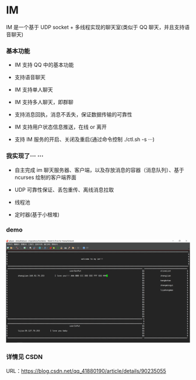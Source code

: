 # IM

IM 是一个基于 UDP socket + 多线程实现的聊天室(类似于 QQ 聊天，并且支持语音聊天)

### 基本功能

- IM 支持 QQ 中的基本功能

- 支持语音聊天

- IM 支持单人聊天

- IM 支持多人聊天，即群聊

- 支持消息回执，消息不丢失，保证数据传输的可靠性

- IM 支持用户状态信息推送，在线 or 离开

- 支持 IM 服务的开启、关闭及重启(通过命令控制 ./ctl.sh -s ···)


### 我实现了··· ···

- 自主完成 im 聊天服务器、客户端，以及存放消息的容器（消息队列）、基于 ncurses 绘制的客户端界面

- UDP 可靠性保证、丢包重传、离线消息拉取

- 线程池

- 定时器(基于小根堆)

### demo

![](https://github.com/Apriluestc/img.org/blob/master/demo.png)

### 详情见 CSDN

URL：https://blog.csdn.net/qq_41880190/article/details/90235055
